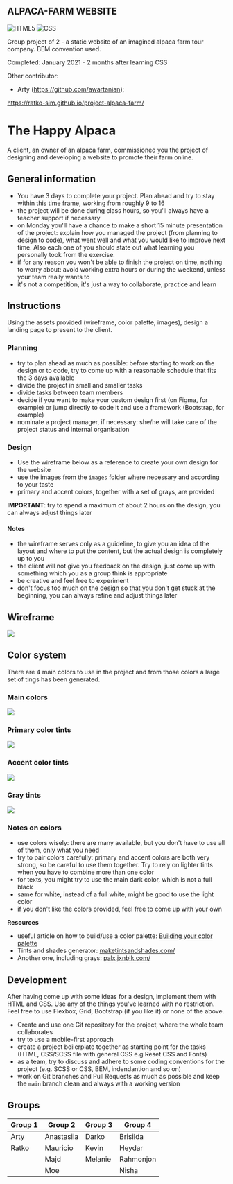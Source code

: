 <h2>ALPACA-FARM WEBSITE</h2>

![HTML5](https://img.shields.io/badge/-HTML5-333333?style=flat&logo=HTML5)
![CSS](https://img.shields.io/badge/-CSS-333333?style=flat&logo=CSS3&logoColor=1572B6)

Group project of 2 - a static website of an imagined alpaca farm tour company. BEM convention used. 

Completed: January 2021 - 2 months after learning CSS

Other contributor: 
- Arty (https://github.com/awartanian);

https://ratko-sim.github.io/project-alpaca-farm/

# The Happy Alpaca

A client, an owner of an alpaca farm, commissioned you the project of designing
and developing a website to promote their farm online.

## General information

- You have 3 days to complete your project. Plan ahead and try to stay within this time frame,
  working from roughly 9 to 16
- the project will be done during class hours, so you'll always have a teacher
  support if necessary
- on Monday you'll have a chance to make a short 15 minute presentation of the project: explain how you managed the project (from planning to design to code), what went well and what you would like to improve next time. Also each one of you should state out what learning you personally took from the exercise.
- if for any reason you won't be able to finish the project on time, nothing to
  worry about: avoid working extra hours or during the weekend, unless your team
  really wants to
- it's not a competition, it's just a way to collaborate, practice and learn


## Instructions

Using the assets provided (wireframe, color palette, images), design a landing page to present to the client.

### Planning

- try to plan ahead as much as possible: before starting to work on the design
  or to code, try to come up with a reasonable schedule that fits the 3 days
  available
- divide the project in small and smaller tasks
- divide tasks between team members
- decide if you want to make your custom design first (on Figma, for example) or
  jump directly to code it and use a framework (Bootstrap, for example)
- nominate a project manager, if necessary: she/he will take care of the project
  status and internal organisation

### Design

- Use the wireframe below as a reference to create your own design for the website
- use the images from the `images` folder where necessary and according to your taste
- primary and accent colors, together with a set of grays, are provided

**IMPORTANT**: try to spend a maximum of about 2 hours on the design, you can always adjust
things later

#### Notes
- the wireframe serves only as a guideline, to give you an idea of the layout and where to put the content, but the actual design is completely up to you
- the client will not give you feedback on the design, just come up with something which you as a group think is appropriate
- be creative and feel free to experiment
- don't focus too much on the design so that you don't get stuck at the beginning, you can always refine and
  adjust things later

## Wireframe
![](wireframe/wireframe.png)

## Color system

There are 4 main colors to use in the project and from those colors a large set
of tings has been generated.


### Main colors

![](wireframe/colors.png)

### Primary color tints
![](wireframe/alpaca-colors-primary.png)

### Accent color tints
![](wireframe/alpaca-colors-accent.png)

### Gray tints
![](wireframe/alpaca-colors-gray.png)

### Notes on colors

- use colors wisely: there are many available, but you don't have to use all
  of them, only what you need
- try to pair colors carefully: primary and accent colors are both very strong,
  so be careful to use them together. Try to rely on lighter tints when you have
  to combine more than one color
- for texts, you might try to use the main dark color, which is not a full
  black
- same for white, instead of a full white, might be good to use the light color
- if you don't like the colors provided, feel free to come up with your own

**Resources**

- useful article on how to build/use a color palette: [Building your color palette](https://refactoringui.com/previews/building-your-color-palette/)
- Tints and shades generator: [maketintsandshades.com/](https://maketintsandshades.com/)
- Another one, including grays: [palx.jxnblk.com/](https://palx.jxnblk.com/)

## Development

After having come up with some ideas for a design, implement them with HTML and
CSS. Use any of the things you've learned with no restriction. Feel free to use
Flexbox, Grid, Bootstrap (if you like it) or none of the above.

- Create and use one Git repository for the project, where the whole team
  collaborates
- try to use a mobile-first approach
- create a project boilerplate together as starting point for the tasks (HTML, CSS/SCSS file with general CSS e.g Reset CSS and Fonts) 
- as a team, try to discuss and adhere to some coding conventions for the project (e.g. SCSS or CSS, BEM, indendantion and so on)
- work on Git branches and Pull Requests as much as possible and keep the `main` branch clean and
  always with a working version


## Groups

| Group 1 | Group 2    | Group 3 | Group 4  |
| ------- | -------    | ------- | -------  |
| Arty    | Anastasiia | Darko   | Brisilda |
| Ratko   | Mauricio   | Kevin   | Heydar   |
|         | Majd       | Melanie | Rahmonjon|
|         | Moe        |         | Nisha    |


